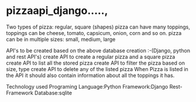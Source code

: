 # pizzaapi_django.....,
Two types of pizza: regular, square (shapes) pizza can have many toppings, toppings can be cheese, tomato, capsicum, onion, corn and so on. pizza can be in multiple sizes: small, medium, large

API's to be created based on the above database creation :-(Django, python and rest API's) create API to create a regular pizza and a square pizza create API to list all the stored pizza create API to filter the pizza based on size, type create API to delete any of the listed pizza When Pizza is listed in the API it should also contain information about all the toppings it has.

Technology used Programing Language:Python Framework:Django Rest-Framework Database:sqlite
